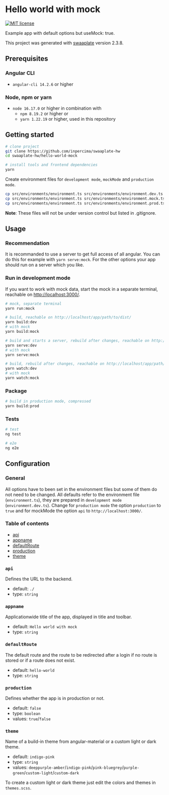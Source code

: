 # Hello world with mock

[![MIT license](https://img.shields.io/badge/license-MIT-blue.svg)](./LICENSE.md)

Example app with default options but useMock: true.

This project was generated with [swaaplate](https://github.com/inpercima/swaaplate) version 2.3.8.

## Prerequisites

### Angular CLI

* `angular-cli 14.2.6` or higher

### Node, npm or yarn

* `node 16.17.0` or higher in combination with
  * `npm 8.19.2` or higher or
  * `yarn 1.22.19` or higher, used in this repository

## Getting started

```bash
# clone project
git clone https://github.com/inpercima/swaaplate-hw
cd swaaplate-hw/hello-world-mock

# install tools and frontend dependencies
yarn
```

Create environment files for `development mode`, `mockMode` and `production mode`.

```bash
cp src/environments/environment.ts src/environments/environment.dev.ts
cp src/environments/environment.ts src/environments/environment.mock.ts
cp src/environments/environment.ts src/environments/environment.prod.ts
```

**Note**: These files will not be under version control but listed in .gitignore.

## Usage

### Recommendation

It is recommanded to use a server to get full access of all angular.
You can do this for example with `yarn serve:mock`.
For the other options your app should run on a server which you like.

### Run in development mode

If you want to work with mock data, start the mock in a separate terminal, reachable on [http://localhost:3000/](http://localhost:3000/).

```bash
# mock, separate terminal
yarn run:mock
```

```bash
# build, reachable on http://localhost/app/path/to/dist/
yarn build:dev
# with mock
yarn build:mock

# build and starts a server, rebuild after changes, reachable on http://localhost:4200/
yarn serve:dev
# with mock
yarn serve:mock

# build, rebuild after changes, reachable on http://localhost/app/path/to/dist/
yarn watch:dev
# with mock
yarn watch:mock
```

### Package

```bash
# build in production mode, compressed
yarn build:prod
```

### Tests

```bash
# test
ng test

# e2e
ng e2e
```

## Configuration

### General

All options have to been set in the environment files but some of them do not need to be changed.
All defaults refer to the environment file (`environment.ts`), they are prepared in `development mode` (`environment.dev.ts`).
Change for `production mode` the option `production` to `true` and for mockMode the option `api` to `http://localhost:3000/`.

### Table of contents

* [api](#api)
* [appname](#appname)
* [defaultRoute](#defaultroute)
* [production](#production)
* [theme](#theme)

### `api`

Defines the URL to the backend.

* default: `./`
* type: `string`

### `appname`

Applicationwide title of the app, displayed in title and toolbar.

* default: `Hello world with mock`
* type: `string`

### `defaultRoute`

The default route and the route to be redirected after a login if no route is stored or if a route does not exist.

* default: `hello-world`
* type: `string`

### `production`

Defines whether the app is in production or not.

* default: `false`
* type: `boolean`
* values: `true`/`false`

### `theme`

Name of a build-in theme from angular-material or a custom light or dark theme.

* default: `indigo-pink`
* type: `string`
* values: `deeppurple-amber`/`indigo-pink`/`pink-bluegrey`/`purple-green`/`custom-light`/`custom-dark`

To create a custom light or dark theme just edit the colors and themes in `themes.scss`.
